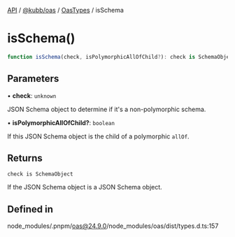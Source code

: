 [API](../../../../../packages.md) / [@kubb/oas](../../../index.md) / [OasTypes](../index.md) / isSchema

# isSchema()

```ts
function isSchema(check, isPolymorphicAllOfChild?): check is SchemaObject
```

## Parameters

• **check**: `unknown`

JSON Schema object to determine if it's a non-polymorphic schema.

• **isPolymorphicAllOfChild?**: `boolean`

If this JSON Schema object is the child of a polymorphic `allOf`.

## Returns

`check is SchemaObject`

If the JSON Schema object is a JSON Schema object.

## Defined in

node\_modules/.pnpm/oas@24.9.0/node\_modules/oas/dist/types.d.ts:157
